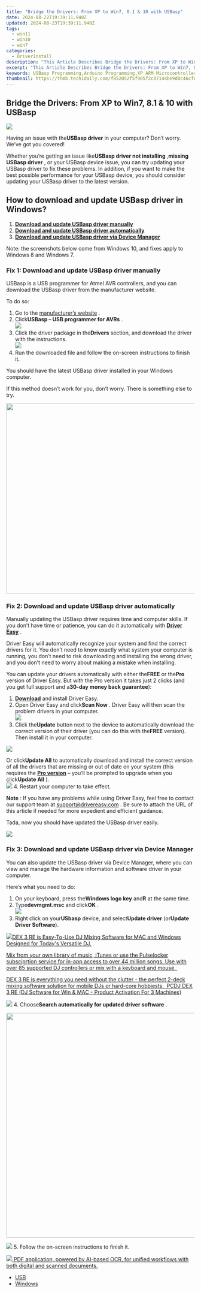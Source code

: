 ```yaml
---
title: "Bridge the Drivers: From XP to Win7, 8.1 & 10 with USBasp"
date: 2024-08-22T19:39:11.940Z
updated: 2024-08-23T19:39:11.940Z
tags:
  - win11
  - win10
  - win7
categories:
  - DriverInstall
description: "This Article Describes Bridge the Drivers: From XP to Win7, 8.1 & 10 with USBasp"
excerpt: "This Article Describes Bridge the Drivers: From XP to Win7, 8.1 & 10 with USBasp"
keywords: USBasp Programming,Arduino Programming,XP ARM Microcontroller Programming,USB to Serial Programmable Board,Win7 & Win10 Hardware Support,USBasp Firmware Upgrade,Embedded Programming Guide for USBasp
thumbnail: https://thmb.techidaily.com/f852052f5f905f2c87144be9d0c46cf8e36314379ae4c5ac18b6baf95c96be49.jpg
---
```


## Bridge the Drivers: From XP to Win7, 8.1 & 10 with USBasp

![](https://images.drivereasy.com/wp-content/uploads/2018/10/img_5bd7db2538a9a.jpg)

 Having an issue with the**USBasp driver** in your computer? Don’t worry. We’ve got you covered!

 Whether you’re getting an issue like**USBasp driver not installing** ,**missing USBasp driver** , or your USBasp device issue, you can try updating your USBasp driver to fix these problems. In addition, if you want to make the best possible performance for your USBasp device, you should consider updating your USBasp driver to the latest version.

## How to download and update USBasp driver in Windows?

1. [**Download and update USBasp driver manually**](#M1)
2. [**Download and update USBasp driver automatically**](#M2)
3. [**Download and update USBasp driver via Device Manager**](#M3)

 Note: the screenshots below come from Windows 10, and fixes apply to Windows 8 and Windows 7.

### Fix 1: Download and update USBasp driver manually

 USBasp is a USB programmer for Atmel AVR controllers, and you can download the USBasp driver from the manufacturer website.

To do so:

1. Go to the [manufacturer’s website](https://www.fischl.de/) .
2. Click**USBasp – USB programmer for AVRs** .  
![](https://images.drivereasy.com/wp-content/uploads/2018/10/img_5bd7dc737a002.jpg)
3. Click the driver package in the**Drivers** section, and download the driver with the instructions.  
![](https://images.drivereasy.com/wp-content/uploads/2018/10/img_5bd7dc9287d92.png)
4. Run the downloaded file and follow the on-screen instructions to finish it.

 You should have the latest USBasp driver installed in your Windows computer.

 If this method doesn’t work for you, don’t worry. There is something else to try.

<!-- affiliate ads begin -->
<a href="https://coinrule.sjv.io/c/5597632/1958379/18409" target="_top" id="1958379"><img src="//a.impactradius-go.com/display-ad/18409-1958379" border="0" alt="" width="856" height="508"/></a><img height="0" width="0" src="https://imp.pxf.io/i/5597632/1958379/18409" style="position:absolute;visibility:hidden;" border="0" />
<!-- affiliate ads end -->
### Fix 2: Download and update USBasp driver automatically

 Manually updating the USBasp driver requires time and computer skills. If you don’t have time or patience, you can do it automatically with **[Driver Easy](https://tools.techidaily.com/drivereasy/download/)**  .

 Driver Easy will automatically recognize your system and find the correct drivers for it. You don’t need to know exactly what system your computer is running, you don’t need to risk downloading and installing the wrong driver, and you don’t need to worry about making a mistake when installing.

 You can update your drivers automatically with either the**FREE** or the**Pro** version of Driver Easy. But with the Pro version it takes just 2 clicks (and you get full support and a**30-day money back guarantee**):

1. [**Download**](https://tools.techidaily.com/drivereasy/download/) and install Driver Easy.
2. Open Driver Easy and click**Scan Now** . Driver Easy will then scan the problem drivers in your computer.  
![](https://images.drivereasy.com/wp-content/uploads/2018/10/img_5bd7ddda67fba.jpg)
3. Click the**Update** button next to the device to automatically download the correct version of their driver (you can do this with the**FREE** version). Then install it in your computer.  
<!-- affiliate ads begin -->
<a href="https://store.nero.com/order/checkout.php?PRODS=42296740&QTY=1&AFFILIATE=108875&CART=1"><img src="https://www.nero.com/nero-com-wAssets/img/banners/2023/biu/Nero_BackItUp_Screen_2.webp" border="0"></a>
<!-- affiliate ads end -->
 Or click**Update All** to automatically download and install the correct version of all the drivers that are missing or out of date on your system (this requires the **[Pro version](https://tools.techidaily.com/drivereasy/download/)**  – you’ll be prompted to upgrade when you click**Update All** ).  
![](https://images.drivereasy.com/wp-content/uploads/2018/10/img_5bd828e09e9b7.jpg)
4. Restart your computer to take effect.

**Note** : If you have any problems while using Driver Easy, feel free to contact our support team at [support@drivereasy.com](mailto:support@drivereasy.com) . Be sure to attach the URL of this article if needed for more expedient and efficient guidance.

Tada, now you should have updated the USBasp driver easily.

<!-- affiliate ads begin -->
<a href="https://store.massmailsoftware.com/order/checkout.php?PRODS=1095219&QTY=1&AFFILIATE=108875&CART=1"><img src="https://secure.avangate.com/images/merchant/dc87c13749315c7217cdc4ac692e704c/banera_for_partners-20_%281%29.jpg" border="0"></a>
<!-- affiliate ads end -->
### Fix 3: Download and update USBasp driver via Device Manager

 You can also update the USBasp driver via Device Manager, where you can view and manage the hardware information and software driver in your computer.

Here’s what you need to do:

1. On your keyboard, press the**Windows logo key** and**R** at the same time.
2. Type**devmgmt.msc** and click**OK** .  
![](https://images.drivereasy.com/wp-content/uploads/2018/10/img_5bd7dcf3157ac.jpg)
3. Right click on your**USbasp** device, and select**Update driver** (or**Update Driver Software**).  
<!-- affiliate ads begin -->
<a href="https://shop.pcdj.com/order/checkout.php?PRODS=4698827&QTY=1&AFFILIATE=108875&CART=1"> <img src="https://secure.avangate.com/images/merchant/47f4b6321e9fd8e8f7326a6adc1a7c1e/products/dex3REpage-newmainscreenshot.png" border="0">DEX 3 RE is Easy-To-Use DJ Mixing Software for MAC and Windows Designed for Today's Versatile DJ. 

 Mix from your own library of music, iTunes or use the Pulselocker subsciprtion service for in-app access to over 44 million songs. Use with over 85 supported DJ controllers or mix with a keyboard and mouse.  

 DEX 3 RE is everything you need without the clutter - the perfect 2-deck mixing software solution for mobile DJs or hard-core hobbiests.  
 PCDJ DEX 3 RE (DJ Software for Win & MAC - Product Activation For 3 Machines)</a>
<!-- affiliate ads end -->
![](https://images.drivereasy.com/wp-content/uploads/2018/10/img_5bd7dd86786cb.png)
4. Choose**Search automatically for updated driver software** .  
<!-- affiliate ads begin -->
<a href="https://appsumo.8odi.net/c/5597632/2068411/7443" target="_top" id="2068411"><img src="//a.impactradius-go.com/display-ad/7443-2068411" border="0" alt="" width="1200" height="600"/></a><img height="0" width="0" src="https://appsumo.8odi.net/i/5597632/2068411/7443" style="position:absolute;visibility:hidden;" border="0" />
<!-- affiliate ads end -->
![](https://images.drivereasy.com/wp-content/uploads/2018/10/img_5bd7ddbf9439d.jpg)
5. Follow the on-screen instructions to finish it.
<!-- affiliate ads begin -->
<a href="https://checkout.abbyy.com/order/checkout.php?PRODS=39254762&QTY=1&AFFILIATE=108875&CART=1"> <img src="https://secure.avangate.com/images/merchant/0e5fb5c76fca16adbee503c9aff393cd/products/11_FR-Badges-NEW-FR-Standard-16-WIN-200.png" border="0"> PDF application, powered by AI-based OCR, for unified workflows with both digital and scanned documents. </a>
<!-- affiliate ads end -->

* [USB](https://store.drivereasy.com/order/cart.php?PRODS=4731822&QTY=1&AFFILIATE=108875)
* [Windows](https://tools.techidaily.com/drivereasy/download/)

<ins class="adsbygoogle"
     style="display:block"
     data-ad-format="autorelaxed"
     data-ad-client="ca-pub-7571918770474297"
     data-ad-slot="1223367746"></ins>



<ins class="adsbygoogle"
     style="display:block"
     data-ad-client="ca-pub-7571918770474297"
     data-ad-slot="8358498916"
     data-ad-format="auto"
     data-full-width-responsive="true"></ins>






